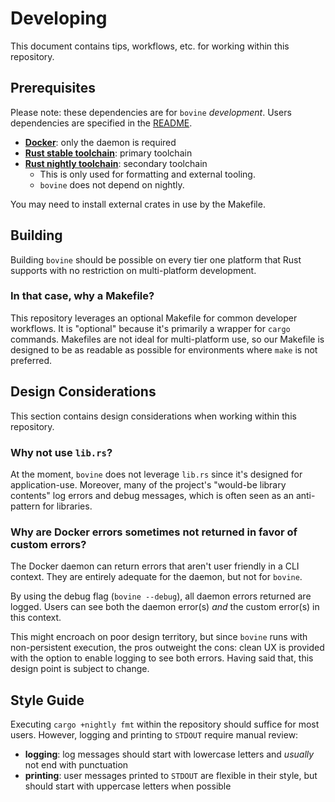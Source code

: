 # Developing

This document contains tips, workflows, etc. for working within this repository.

## Prerequisites

Please note: these dependencies are for `bovine` *development*.
Users dependencies are specified in the [README](../README.md).

- **[Docker](https://docs.docker.com/get-docker)**: only the daemon is required
- **[Rust stable toolchain](https://www.rust-lang.org/learn/get-started)**: primary toolchain 
- **[Rust nightly toolchain](https://www.rust-lang.org/learn/get-started)**: secondary toolchain
  - This is only used for formatting and external tooling.
  - `bovine` does not depend on nightly.

You may need to install external crates in use by the Makefile.

## Building

Building `bovine` should be possible on every tier one platform that Rust supports with no restriction on multi-platform development.

### In that case, why a Makefile?

This repository leverages an optional Makefile for common developer workflows.
It is "optional" because it's primarily a wrapper for `cargo` commands.
Makefiles are not ideal for multi-platform use, so our Makefile is designed to be as readable as possible for environments where `make` is not preferred.

## Design Considerations

This section contains design considerations when working within this repository.

### Why not use `lib.rs`?

At the moment, `bovine` does not leverage `lib.rs` since it's designed for application-use.
Moreover, many of the project's "would-be library contents" log errors and debug messages, which is often seen as an anti-pattern for libraries.

### Why are Docker errors sometimes not returned in favor of custom errors?

The Docker daemon can return errors that aren't user friendly in a CLI context.
They are entirely adequate for the daemon, but not for `bovine`.

By using the debug flag (`bovine --debug`), all daemon errors returned are logged.
Users can see both the daemon error(s) *and* the custom error(s) in this context.

This might encroach on poor design territory, but since `bovine` runs with non-persistent execution, the pros outweight the cons: clean UX is provided with the option to enable logging to see both errors.
Having said that, this design point is subject to change.

## Style Guide

Executing `cargo +nightly fmt` within the repository should suffice for most users.
However, logging and printing to `STDOUT` require manual review:

- **logging**: log messages should start with lowercase letters and _usually_ not end with punctuation
- **printing**: user messages printed to `STDOUT` are flexible in their style, but should start with uppercase letters when possible